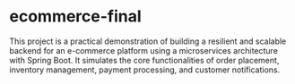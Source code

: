 # ecommerce-final
This project is a practical demonstration of building a resilient and scalable backend for an e-commerce platform using a microservices architecture with Spring Boot. It simulates the core functionalities of order placement, inventory management, payment processing, and customer notifications.
